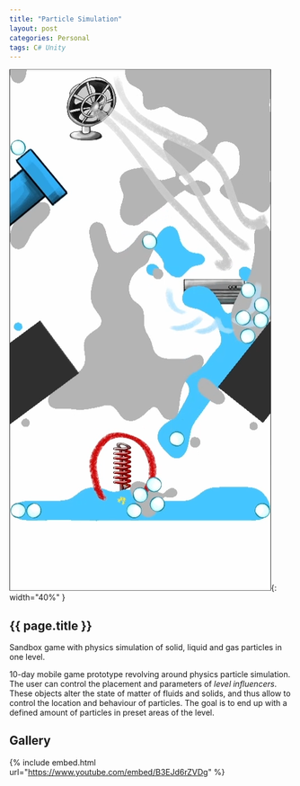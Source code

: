 ```yaml
---
title: "Particle Simulation"
layout: post
categories: Personal
tags: C# Unity
---
```


![ParticleSim_Thumbnail](/assets/img/particle-sim/preview.png){: width="40%" }

<h2>{{ page.title }}</h2>

Sandbox game with physics simulation of solid, liquid and gas particles in one level.


10-day mobile game prototype revolving around physics particle simulation. The user can control the placement and
parameters of _level influencers_. These objects alter the state of matter of fluids and solids, and thus allow to
control the location and behaviour of particles. The goal is to end up with a defined amount of particles in preset
areas of the level.

## Gallery

{% include embed.html url="https://www.youtube.com/embed/B3EJd6rZVDg" %}